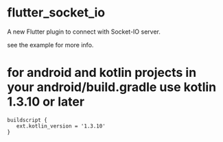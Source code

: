 # flutter_socket_io

A new Flutter plugin to connect with Socket-IO server.

see the example for more info.


# for android and kotlin projects in your android/build.gradle use kotlin 1.3.10 or later
```
buildscript {
   ext.kotlin_version = '1.3.10'
}
```
